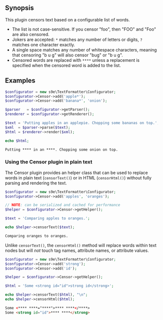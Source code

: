 ## Synopsis

This plugin censors text based on a configurable list of words.

 * The list is not case-sensitive. If you censor "foo", then "FOO" and "Foo" are also censored.
 * Jokers are accepted: `*` matches any number of letters or digits, `?` matches one character exactly.
 * A single space matches any number of whitespace characters, meaning that censoring "b u g" will also censor "bug" or "b  u  g".
 * Censored words are replaced with `****` unless a replacement is specified when the censored word is added to the list.

## Examples

```php
$configurator = new s9e\TextFormatter\Configurator;
$configurator->Censor->add('apple*');
$configurator->Censor->add('banana*', 'onion');

$parser   = $configurator->getParser();
$renderer = $configurator->getRenderer();

$text = 'Putting apples in an applepie. Chopping some bananas on top.';
$xml  = $parser->parse($text);
$html = $renderer->render($xml);

echo $html;
```
```html
Putting **** in an ****. Chopping some onion on top.
```

### Using the Censor plugin in plain text

The Censor plugin provides an helper class that can be used to replace words in plain text (`censorText()`) or in HTML (`censorHtml()`) without fully parsing and rendering the text.

```php
$configurator = new s9e\TextFormatter\Configurator;
$configurator->Censor->add('apples', 'oranges');

// NOTE: can be serialized and cached for performance
$helper = $configurator->Censor->getHelper();

$text = 'Comparing apples to oranges.';

echo $helper->censorText($text);
```
```html
Comparing oranges to oranges.
```

Unlike `censorText()`, the `censorHtml()` method will replace words within text nodes but will *not* touch tag names, attribute names, or attribute values.

```php
$configurator = new s9e\TextFormatter\Configurator;
$configurator->Censor->add('strong');
$configurator->Censor->add('id');

$helper = $configurator->Censor->getHelper();

$html = 'Some <strong id="id">strong id</strong>';

echo $helper->censorText($html), "\n";
echo $helper->censorHtml($html);
```
```html
Some <**** ****="****">**** ****</****>
Some <strong id="id">**** ****</strong>
```
